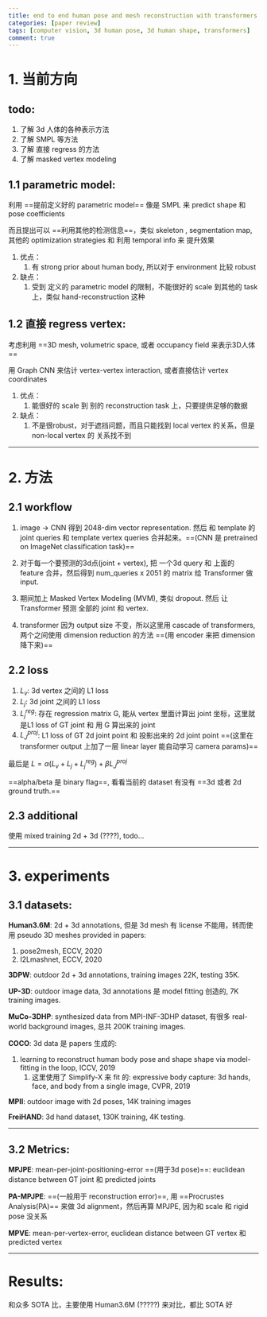 ```yaml
---
title: end to end human pose and mesh reconstruction with transformers
categories: [paper review]
tags: [computer vision, 3d human pose, 3d human shape, transformers]
comment: true
---
```




# 1. 当前方向

## todo:
1. 了解 3d 人体的各种表示方法
2. 了解 SMPL 等方法
3. 了解 直接 regress 的方法
4. 了解 masked vertex modeling



## 1.1 parametric model:
利用 ==提前定义好的 parametric model== 像是 SMPL 来 predict shape 和 pose coefficients

而且提出可以 ==利用其他的检测信息==，类似 skeleton , segmentation map, 其他的 optimization strategies 和 利用 temporal info 来 提升效果

1. 优点：
	1. 有 strong prior about human body, 所以对于 environment 比较 robust
2. 缺点：
	1. 受到 定义的 parametric model 的限制，不能很好的 scale 到其他的 task 上，类似 hand-reconstruction 这种

## 1.2 直接 regress vertex:

考虑利用 ==3D mesh, volumetric space, 或者 occupancy field 来表示3D人体==

用 Graph CNN 来估计 vertex-vertex interaction, 或者直接估计 vertex coordinates

1. 优点：
	1. 能很好的 scale 到 别的 reconstruction task 上，只要提供足够的数据
2. 缺点：
	1. 不是很robust，对于遮挡问题，而且只能找到 local vertex 的关系，但是 non-local vertex 的 关系找不到

---

# 2. 方法

## 2.1 workflow

1. image -> CNN 得到 2048-dim vector representation. 然后 和 template 的 joint queries 和 template vertex queries 合并起来。==(CNN 是 pretrained on ImageNet classification task)==

2. 对于每一个要预测的3d点(joint + vertex), 把 一个3d query 和 上面的 feature 合并，然后得到 num_queries x 2051 的 matrix 给 Transformer 做 input.

3. 期间加上 Masked Vertex Modeling (MVM), 类似 dropout. 然后 让 Transformer 预测 全部的 joint 和 vertex.

4. transformer 因为 output size 不变，所以这里用 cascade of transformers, 两个之间使用 dimension reduction 的方法 ==(用 encoder 来把 dimension 降下来)==

## 2.2 loss

1. $L_v$: 3d vertex 之间的 L1 loss
2. $L_j$: 3d joint 之间的 L1 loss
3. $L_j^{reg}$: 存在 regression matrix G, 能从 vertex 里面计算出 joint 坐标，这里就是L1 loss of GT joint 和 用 G 算出来的 joint
4. $L_J^{proj}$: L1 loss of GT 2d joint point 和 投影出来的 2d joint point ==(这里在 transformer output 上加了一层 linear layer 能自动学习 camera params)==

最后是 $L = \alpha(L_v + L_j + L_j^{reg}) + \beta L_J^{proj}$

==alpha/beta 是 binary flag==, 看看当前的 dataset 有没有 ==3d 或者 2d ground truth.==


## 2.3 additional

使用 mixed training 2d + 3d (????), todo...

---


# 3. experiments

## 3.1 datasets:

**Human3.6M**: 2d + 3d annotations, 但是 3d mesh 有 license 不能用，转而使用 pseudo 3D meshes provided in papers: 
1. pose2mesh, ECCV, 2020	
2. I2Lmashnet, ECCV, 2020

**3DPW**: outdoor 2d + 3d annotations, training images 22K, testing 35K.

**UP-3D**: outdoor image data, 3d annotations 是 model fitting 创造的, 7K training images.

**MuCo-3DHP**: synthesized data from MPI-INF-3DHP dataset, 有很多 real-world background images, 总共 200K training images.

**COCO**: 3d data 是 papers 生成的:
1. learning to reconstruct human body pose and shape shape via model-fitting in the loop, ICCV, 2019
	1. 这里使用了 Simplify-X 来 fit 的: expressive body capture: 3d hands, face, and body from a single image, CVPR, 2019

**MPII**: outdoor image with 2d poses, 14K training images

**FreiHAND**: 3d hand dataset, 130K training, 4K testing.

---

## 3.2 Metrics:

**MPJPE**: mean-per-joint-positioning-error ==(用于3d pose)==: euclidean distance between GT joint 和 predicted joints

**PA-MPJPE**: ==(一般用于 reconstruction error)==, 用 ==Procrustes Analysis(PA)== 来做 3d alignment，然后再算 MPJPE, 因为和 scale 和 rigid pose 没关系

**MPVE**: mean-per-vertex-error, euclidean distance between GT vertex 和 predicted vertex

---

# Results:

和众多 SOTA 比，主要使用 Human3.6M (?????) 来对比，都比 SOTA 好

